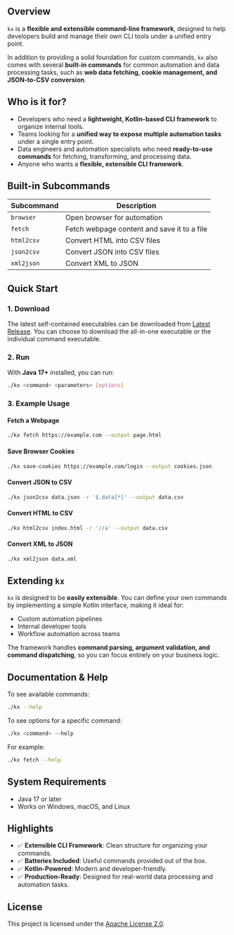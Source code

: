 ## Overview

`kx` is a **flexible and extensible command-line framework**, designed to help developers build and manage their own CLI tools under a unified entry point.

In addition to providing a solid foundation for custom commands, `kx` also comes with several **built-in commands** for common automation and data processing tasks, such as **web data fetching, cookie management, and JSON-to-CSV conversion**.

## Who is it for?

- Developers who need a **lightweight, Kotlin-based CLI framework** to organize internal tools.
- Teams looking for a **unified way to expose multiple automation tasks** under a single entry point.
- Data engineers and automation specialists who need **ready-to-use commands** for fetching, transforming, and processing data.
- Anyone who wants a **flexible, extensible CLI framework**.

## Built-in Subcommands

| Subcommand | Description                                 |
|------------|---------------------------------------------|
| `browser`  | Open browser for automation                 |
| `fetch`    | Fetch webpage content and save it to a file |
| `html2csv` | Convert HTML into CSV files                 |
| `json2csv` | Convert JSON into CSV files                 |
| `xml2json` | Convert XML to JSON                         |

## Quick Start

### 1. Download

The latest self-contained executables can be downloaded from [Latest Release](https://github.com/johnsonlee/kx/releases/latest). You can choose to download the all-in-one executable or the individual command executable.

### 2. Run

With **Java 17+** installed, you can run:

```sh
./kx <command> <parameters> [options]
```

### 3. Example Usage

#### Fetch a Webpage

```sh
./kx fetch https://example.com --output page.html
```

#### Save Browser Cookies

```sh
./kx save-cookies https://example.com/login --output cookies.json
```

#### Convert JSON to CSV

```sh
./kx json2csv data.json -r '$.data[*]' --output data.csv
```

#### Convert HTML to CSV

```sh
./kx html2csv index.html -r '//a' --output data.csv
```

#### Convert XML to JSON

```sh
./kx xml2json data.xml
```

## Extending `kx`

`kx` is designed to be **easily extensible**. You can define your own commands by implementing a simple Kotlin interface, making it ideal for:

- Custom automation pipelines
- Internal developer tools
- Workflow automation across teams

The framework handles **command parsing, argument validation, and command dispatching**, so you can focus entirely on your business logic.

## Documentation & Help

To see available commands:

```sh
./kx --help
```

To see options for a specific command:

```sh
./kx <command> --help
```

For example:

```sh
./kx fetch --help
```

## System Requirements

- Java 17 or later
- Works on Windows, macOS, and Linux

## Highlights

- ✅ **Extensible CLI Framework**: Clean structure for organizing your commands.
- ✅ **Batteries Included**: Useful commands provided out of the box.
- ✅ **Kotlin-Powered**: Modern and developer-friendly.
- ✅ **Production-Ready**: Designed for real-world data processing and automation tasks.

## License

This project is licensed under the [Apache License 2.0](LICENSE).
